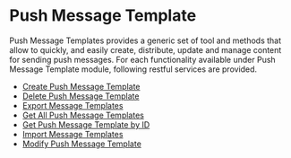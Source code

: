                           


Push Message Template
=====================

Push Message Templates provides a generic set of tool and methods that allow to quickly, and easily create, distribute, update and manage content for sending push messages. For each functionality available under Push Message Template module, following restful services are provided.

*   [Create Push Message Template](Create_Push_Message_Template.md)
*   [Delete Push Message Template](Delete_Push_Message_Template.md)
*   [Export Message Templates](Export_Message_Templates.md)
*   [Get All Push Message Templates](Get_Push_Message_Templates.md)
*   [Get Push Message Template by ID](Get_Push_Message_Template_by_ID.md)
*   [Import Message Templates](Import_Message_Templates.md)
*   [Modify Push Message Template](Modify_Push_Message_Template.md)

